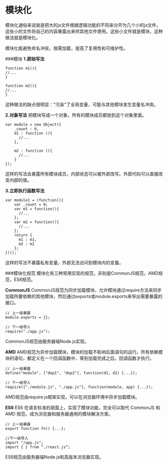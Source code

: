 模块化
===================
模块化通俗来说就是把大的js文件根据逻辑功能的不同来分开为几个小的js文件，这些小的文件将自己的内容暴露出来供其他文件使用。这些小文件就是模块，这种做法就是模块化。

模块化能避免命名冲突，按需加载，提高了复用性和可维护性。

###模块
**1.原始写法**
```
function m1(){
//...
}

function m2(){
//...
}
```
这种做法的缺点很明显："污染"了全局变量，可能与其他模块发生变量名冲突。

**2.对象写法**
把模块写成一个对象，所有的模块成员都放到这个对象里面。
```
var module = new Object({
    _count : 0,
    m1 : function (){
      //...
    },

    m2 : function (){
      //...
    }
});
```
这样的写法会暴露所有模块成员，内部状态可以被外部改写。外部代码可以直接改变内部的值。

**3.立即执行函数写法**
```
var module1 = (function(){
    var _count = 0;
    var m1 = function(){
      //...
    };
    var m2 = function(){
      //...
    };
    return {
      m1 : m1,
      m2 : m2
    };
})();
```
这样的写法不暴露私有变量，外部无法访问到模块内的变量。

###模块化规范
模块化有三种常用实现的规范，非别是CommonJS规范，AMD规范，ES6规范。

**CommonJS**
CommonJS规范为同步加载模块，允许模块通过require方法来同步加载所要依赖的其他模块，然后通过exports或module.exports来导出需要暴露的接口。

    // 上一级暴露
    module.exports = {};
    
    // 下一级导入
    require("./app.js");

CommonJS规范由服务器端Node.js实现。

**AMD**
AMD规范为异步加载模块，模块的加载不影响后面语句的运行。所有依赖模块的语句，都定义在一个回调函数中，等到加载完成之后，回调函数才执行。

    // 上一级暴露
    define("module", ["dep1", "dep2"], function(d1, d2) {...});

    // 下一级导入
    require(["./module.js", "./app.js"], function(module, app) {...});
AMD规范由require.js框架实现，可以在浏览器环境中异步加载模块。

**ES6**
ES6 在语言标准的层面上，实现了模块功能，完全可以取代 CommonJS 和 AMD 规范，成为浏览器和服务器通用的模块解决方案。

    // 上一级暴露
    export function fn() {...};

    //下一级导入
    import "/app.js";
    import { } from “./react.js”;
   
ES6规范由服务器端Node.js和高版本浏览器实现。

